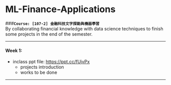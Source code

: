# ML-Finance-Applications
###**`Course: [107-2] 金融科技文字探勘與機器學習`**  
By collaborating financial knowledge with data science techniques to finish some projects in the end of the semester. 
  
***
#### Week 1: 
- inclass ppt file: https://ppt.cc/fUjvPx
  - projects introduction
  - works to be done
***
